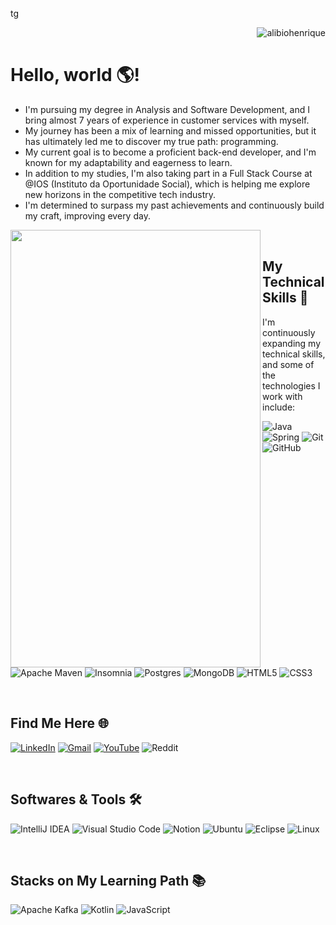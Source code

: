 tg
 <p align="right"><img src="https://komarev.com/ghpvc/?username=alibiohenrique&label=Profile%20views&color=0e75b6&style=flat" alt="alibiohenrique" /></p>


# Hello, world 🌎!

- I'm pursuing my degree in Analysis and Software Development, and I bring almost 7 years of experience in customer services with myself. 
- My journey has been a mix of learning and missed opportunities, but it has ultimately led me to discover my true path: programming.
- My current goal is to become a proficient back-end developer, and I'm known for my adaptability and eagerness to learn.
- In addition to my studies, I'm also taking part in a Full Stack Course at @IOS (Instituto da Oportunidade Social), which is helping me explore new horizons in the competitive tech industry.
- I'm determined to surpass my past achievements and continuously build my craft, improving every day. 

<img align="left" 
src="https://github.com/alibiohenrique/alibiohenrique/assets/118008033/8b4ee5a1-8781-449a-9ab4-cccc73af33da" width="400px" height="700px">

<br>

## My Technical Skills 🚀

I'm continuously expanding my technical skills, and some of the technologies I work with include:

  ![Java](https://img.shields.io/badge/java-%23ED8B00.svg?style=for-the-badge&logo=openjdk&logoColor=white)
  ![Spring](https://img.shields.io/badge/spring-%236DB33F.svg?style=for-the-badge&logo=spring&logoColor=white)
  ![Git](https://img.shields.io/badge/git-%23F05033.svg?style=for-the-badge&logo=git&logoColor=white)
  ![GitHub](https://img.shields.io/badge/github-%23121011.svg?style=for-the-badge&logo=github&logoColor=white)
  ![Apache Maven](https://img.shields.io/badge/Apache%20Maven-C71A36?style=for-the-badge&logo=Apache%20Maven&logoColor=white)
  ![Insomnia](https://img.shields.io/badge/Insomnia-black?style=for-the-badge&logo=insomnia&logoColor=5849BE)
  ![Postgres](https://img.shields.io/badge/postgres-%23316192.svg?style=for-the-badge&logo=postgresql&logoColor=white)
  ![MongoDB](https://img.shields.io/badge/MongoDB-%234ea94b.svg?style=for-the-badge&logo=mongodb&logoColor=white)
  ![HTML5](https://img.shields.io/badge/html5-%23E34F26.svg?style=for-the-badge&logo=html5&logoColor=white)
  ![CSS3](https://img.shields.io/badge/css3-%231572B6.svg?style=for-the-badge&logo=css3&logoColor=white)

<br>

## Find Me Here 🌐

  [![LinkedIn](https://img.shields.io/badge/linkedin-%230077B5.svg?style=for-the-badge&logo=linkedin&logoColor=white)](https://www.linkedin.com/in/alibiohenrique/?locale=en_US)
  [![Gmail](https://img.shields.io/badge/Gmail-D14836?style=for-the-badge&logo=gmail&logoColor=white)](mailto:alibio.henrique@gmail.com)
  [![YouTube](https://img.shields.io/badge/YouTube-%23FF0000.svg?style=for-the-badge&logo=YouTube&logoColor=white)](https://www.youtube.com/@AlibioTv)
  ![Reddit](https://img.shields.io/badge/Reddit-FF4500?style=for-the-badge&logo=reddit&logoColor=white)

<br>

## Softwares & Tools 🛠️  

  ![IntelliJ IDEA](https://img.shields.io/badge/IntelliJIDEA-000000.svg?style=for-the-badge&logo=intellij-idea&logoColor=white)
  ![Visual Studio Code](https://img.shields.io/badge/Visual%20Studio%20Code-0078d7.svg?style=for-the-badge&logo=visual-studio-code&logoColor=white)
  ![Notion](https://img.shields.io/badge/Notion-%23000000.svg?style=for-the-badge&logo=notion&logoColor=white)
  ![Ubuntu](https://img.shields.io/badge/Ubuntu-E95420?style=for-the-badge&logo=ubuntu&logoColor=white)
  ![Eclipse](https://img.shields.io/badge/Eclipse-FE7A16.svg?style=for-the-badge&logo=Eclipse&logoColor=white)
  ![Linux](https://img.shields.io/badge/Linux-FCC624?style=for-the-badge&logo=linux&logoColor=black)

<br>

## Stacks on My Learning Path 📚

  ![Apache Kafka](https://img.shields.io/badge/Apache%20Kafka-000?style=for-the-badge&logo=apachekafka)
  ![Kotlin](https://img.shields.io/badge/kotlin-%237F52FF.svg?style=for-the-badge&logo=kotlin&logoColor=white)
  ![JavaScript](https://img.shields.io/badge/javascript-%23323330.svg?style=for-the-badge&logo=javascript&logoColor=%23F7DF1E)



</img>
